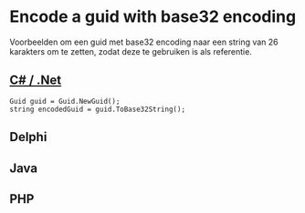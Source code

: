 # Encode a guid with base32 encoding

Voorbeelden om een guid met base32 encoding naar een string van 26 karakters om te zetten, zodat deze te gebruiken is als referentie.


## [C# / .Net](c-sharp/README.md)

	Guid guid = Guid.NewGuid();
	string encodedGuid = guid.ToBase32String();

## Delphi

## Java

## PHP

